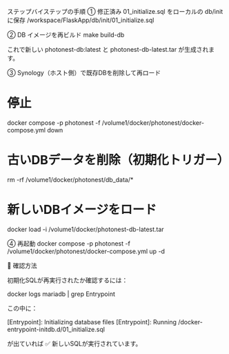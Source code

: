 ステップバイステップの手順
① 修正済み 01_initialize.sql をローカルの db/init に保存
/workspace/FlaskApp/db/init/01_initialize.sql

② DB イメージを再ビルド
make build-db


これで新しい photonest-db:latest と
photonest-db-latest.tar が生成されます。

③ Synology（ホスト側）で既存DBを削除して再ロード
# 停止
docker compose -p photonest -f /volume1/docker/photonest/docker-compose.yml down

# 古いDBデータを削除（初期化トリガー）
rm -rf /volume1/docker/photonest/db_data/*

# 新しいDBイメージをロード
docker load -i /volume1/docker/photonest-db-latest.tar

④ 再起動
docker compose -p photonest -f /volume1/docker/photonest/docker-compose.yml up -d

💬 確認方法

初期化SQLが再実行されたか確認するには：

docker logs mariadb | grep Entrypoint


この中に：

[Entrypoint]: Initializing database files
[Entrypoint]: Running /docker-entrypoint-initdb.d/01_initialize.sql


が出ていれば ✅ 新しいSQLが実行されています。